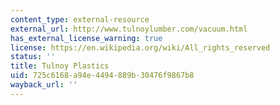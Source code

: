 ```yaml
---
content_type: external-resource
external_url: http://www.tulnoylumber.com/vacuum.html
has_external_license_warning: true
license: https://en.wikipedia.org/wiki/All_rights_reserved
status: ''
title: Tulnoy Plastics
uid: 725c6168-a94e-4494-889b-30476f9867b8
wayback_url: ''
---
```


